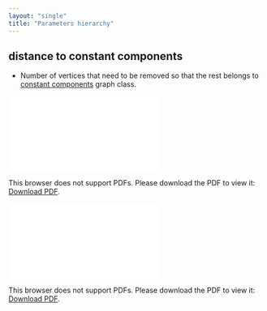 ```yaml
---
layout: "single"
title: "Parameters hierarchy"
---
```

<!--this is a generated file-->

## distance to constant components
* Number of vertices that need to be removed so that the rest belongs to [constant components](#FJ8gmU) graph class.

<object data="../local_FJ8gmU_dist.pdf" type="application/pdf" width="100%" height="480px"><embed src="../local_FJ8gmU_dist.pdf"><p>This browser does not support PDFs. Please download the PDF to view it: <a href="../local_FJ8gmU_dist.pdf">Download PDF</a>.</p></embed></object>


<object data="../FJ8gmU_dist.pdf" type="application/pdf" width="100%" height="480px"><embed src="../FJ8gmU_dist.pdf"><p>This browser does not support PDFs. Please download the PDF to view it: <a href="../FJ8gmU_dist.pdf">Download PDF</a>.</p></embed></object>

